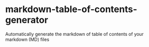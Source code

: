 # markdown-table-of-contents-generator
Automatically generate the markdown of table of contents of your markdown (MD) files
